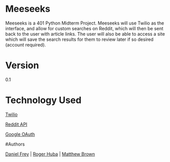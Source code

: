 # Meeseeks

Meeseeks is a 401 Python Midterm Project. Meeseeks will use Twilio as the interface, and allow for custom
searches on Reddit, which will then be sent back to the user with article links. The user will also be able to access a site which will 
save the search results for them to review later if so desired (account required).


# Version 

0.1

# Technology Used

[Twilio](https://www.twilio.com)

[Reddit API](https://www.reddit.com/dev/api/)

[Google OAuth](https://developers.google.com/identity/protocols/OAuth2)



#Authors

[Daniel Frey](https://github.com/fncreative) | [Roger Huba](https://github.com/rogerhuba) | [Matthew Brown](https://github.com/mthwbrwn)

